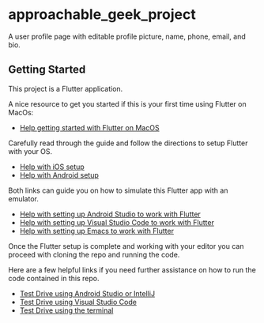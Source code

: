 # approachable_geek_project

A user profile page with editable profile picture, name, phone, email, and bio.

## Getting Started

This project is a Flutter application.

A nice resource to get you started if this is your first time using Flutter on MacOs:

- [Help getting started with Flutter on MacOS](https://flutter.dev/docs/get-started/install/macos)

Carefully read through the guide and follow the directions to setup Flutter with your OS.

- [Help with iOS setup](https://flutter.dev/docs/get-started/install/macos#ios-setup)
- [Help with Android setup](https://flutter.dev/docs/get-started/install/macos#android-setup)

Both links can guide you on how to simulate this Flutter app with an emulator.

- [Help with setting up Android Studio to work with Flutter](https://flutter.dev/docs/get-started/editor)
- [Help with setting up Visual Studio Code to work with Flutter](https://flutter.dev/docs/get-started/editor?tab=vscode)
- [Help with setting up Emacs to work with Flutter](https://flutter.dev/docs/get-started/editor?tab=emacs)

Once the Flutter setup is complete and working with your editor you can proceed with cloning the repo and running the code.

Here are a few helpful links if you need further assistance on how to run the code contained in this repo.

- [Test Drive using Android Studio or IntelliJ](https://flutter.dev/docs/get-started/test-drive?tab=androidstudio)
- [Test Drive using Visual Studio Code](https://flutter.dev/docs/get-started/test-drive?tab=vscode)
- [Test Drive using the terminal](https://flutter.dev/docs/get-started/test-drive?tab=terminal)

